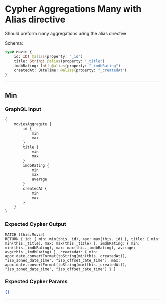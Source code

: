 # Cypher Aggregations Many with Alias directive

Should preform many aggregations using the alias directive

Schema:

```graphql
type Movie {
    id: ID! @alias(property: "_id")
    title: String! @alias(property: "_title")
    imdbRating: Int! @alias(property: "_imdbRating")
    createdAt: DateTime! @alias(property: "_createdAt")
}
```

---

## Min

### GraphQL Input

```graphql
{
    moviesAggregate {
        id {
            min
            max
        }
        title {
            min
            max
        }
        imdbRating {
            min
            max
            average
        }
        createdAt {
            min
            max
        }
    }
}
```

### Expected Cypher Output

```cypher
MATCH (this:Movie)
RETURN { id: { min: min(this._id), max: max(this._id) }, title: { min: min(this._title), max: max(this._title) }, imdbRating: { min: min(this._imdbRating), max: max(this._imdbRating), average: avg(this._imdbRating) }, createdAt: { min: apoc.date.convertFormat(toString(min(this._createdAt)), "iso_zoned_date_time", "iso_offset_date_time"), max: apoc.date.convertFormat(toString(max(this._createdAt)), "iso_zoned_date_time", "iso_offset_date_time") } }
```

### Expected Cypher Params

```json
{}
```

---
